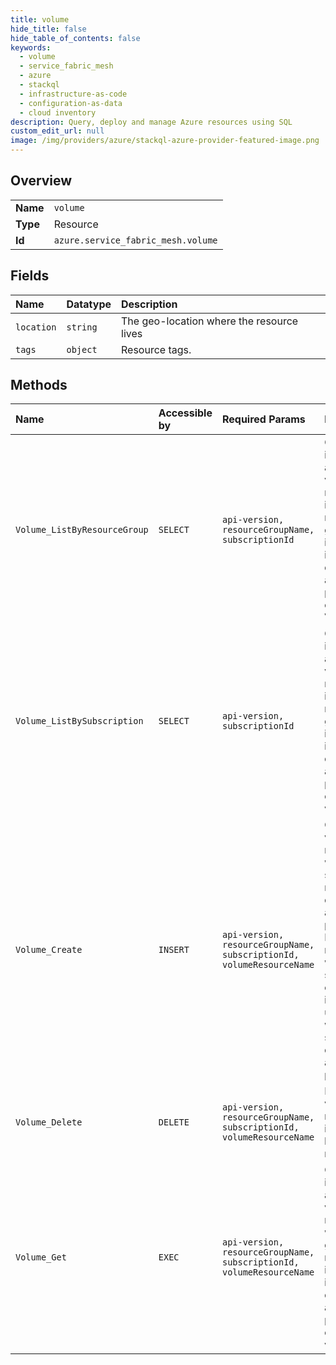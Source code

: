 ```yaml
---
title: volume
hide_title: false
hide_table_of_contents: false
keywords:
  - volume
  - service_fabric_mesh
  - azure    
  - stackql
  - infrastructure-as-code
  - configuration-as-data
  - cloud inventory
description: Query, deploy and manage Azure resources using SQL
custom_edit_url: null
image: /img/providers/azure/stackql-azure-provider-featured-image.png
---
```

  
    

## Overview
<table><tbody>
<tr><td><b>Name</b></td><td><code>volume</code></td></tr>
<tr><td><b>Type</b></td><td>Resource</td></tr>
<tr><td><b>Id</b></td><td><code>azure.service_fabric_mesh.volume</code></td></tr>
</tbody></table>

## Fields
| Name | Datatype | Description |
|:-----|:---------|:------------|
| `location` | `string` | The geo-location where the resource lives |
| `tags` | `object` | Resource tags. |
## Methods
| Name | Accessible by | Required Params | Description |
|:-----|:--------------|:----------------|:------------|
| `Volume_ListByResourceGroup` | `SELECT` | `api-version, resourceGroupName, subscriptionId` | Gets the information about all volume resources in a given resource group. The information include the description and other properties of the Volume. |
| `Volume_ListBySubscription` | `SELECT` | `api-version, subscriptionId` | Gets the information about all volume resources in a given resource group. The information include the description and other properties of the volume. |
| `Volume_Create` | `INSERT` | `api-version, resourceGroupName, subscriptionId, volumeResourceName` | Creates a volume resource with the specified name, description and properties. If a volume resource with the same name exists, then it is updated with the specified description and properties. |
| `Volume_Delete` | `DELETE` | `api-version, resourceGroupName, subscriptionId, volumeResourceName` | Deletes the volume resource identified by the name. |
| `Volume_Get` | `EXEC` | `api-version, resourceGroupName, subscriptionId, volumeResourceName` | Gets the information about the volume resource with the given name. The information include the description and other properties of the volume. |
